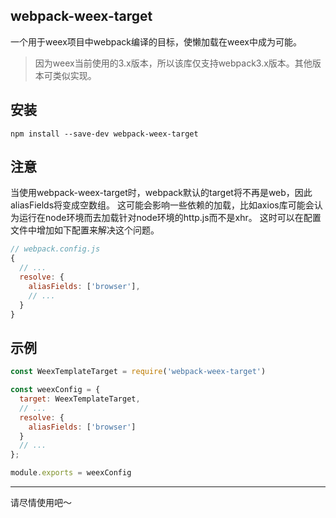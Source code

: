 webpack-weex-target
---
一个用于weex项目中webpack编译的目标，使懒加载在weex中成为可能。

> 因为weex当前使用的3.x版本，所以该库仅支持webpack3.x版本。其他版本可类似实现。

## 安装
```
npm install --save-dev webpack-weex-target
```

## 注意
当使用webpack-weex-target时，webpack默认的target将不再是web，因此aliasFields将变成空数组。
这可能会影响一些依赖的加载，比如axios库可能会认为运行在node环境而去加载针对node环境的http.js而不是xhr。
这时可以在配置文件中增加如下配置来解决这个问题。
```js
// webpack.config.js
{
  // ...
  resolve: {
    aliasFields: ['browser'],
    // ...
  }
}
```

## 示例
```js
const WeexTemplateTarget = require('webpack-weex-target')

const weexConfig = {
  target: WeexTemplateTarget,
  // ...
  resolve: {
    aliasFields: ['browser']
  }
  // ...
};

module.exports = weexConfig
```

----
请尽情使用吧～